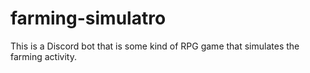 # farming-simulatro

This is a Discord bot that is some kind of RPG game that simulates the farming activity.
